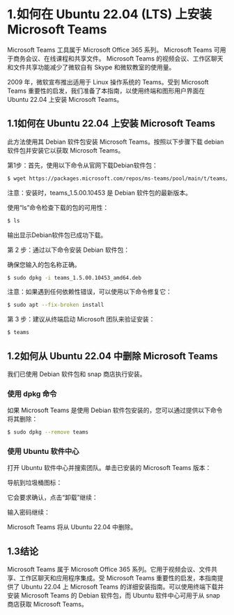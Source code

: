 # 1.如何在 Ubuntu 22.04 (LTS) 上安装 Microsoft Teams

Microsoft Teams 工具属于 Microsoft Office 365 系列。 Microsoft Teams 可用于商务会议、在线课程和共享文件。 Microsoft Teams 的视频会议、工作区聊天和文件共享功能减少了微软自有 Skype 和微软教室的使用量。

2009 年，微软宣布推出适用于 Linux 操作系统的 Teams。受到 Microsoft Teams 重要性的启发，我们准备了本指南，以使用终端和图形用户界面在 Ubuntu 22.04 上安装 Microsoft Teams。

## 1.1如何在 Ubuntu 22.04 上安装 Microsoft Teams 
 
此方法使用其 Debian 软件包安装 Microsoft Teams。按照以下步骤下载 debian 软件包并安装它以获取 Microsoft Teams。

第1步：首先，使用以下命令从官网下载Debian软件包：
```sh
$ wget https://packages.microsoft.com/repos/ms-teams/pool/main/t/teams/teams_1.5.00.10453_amd64.deb
```
注意：安装时，teams_1.5.00.10453 是 Debian 软件包的最新版本。

使用“ls”命令检查下载的包的可用性：
```sh
$ ls
```
输出显示Debian软件包已成功下载。

第 2 步：通过以下命令安装 Debian 软件包：

确保您输入的包名称正确。
```sh
$ sudo dpkg -i teams_1.5.00.10453_amd64.deb
```
注意：如果遇到任何依赖性错误，可以使用以下命令修复它：
```sh
$ sudo apt --fix-broken install
```
第 3 步：建议从终端启动 Microsoft 团队来验证安装：
```sh
$ teams
```
 

## 1.2如何从 Ubuntu 22.04 中删除 Microsoft Teams
我们已使用 Debian 软件包和 snap 商店执行安装。

### 使用 dpkg 命令
如果 Microsoft Teams 是使用 Debian 软件包安装的，您可以通过提供以下命令将其删除：
```sh
$ sudo dpkg --remove teams
```
### 使用 Ubuntu 软件中心
打开 Ubuntu 软件中心并搜索团队。单击已安装的 Microsoft Teams 版本：

导航到垃圾桶图标：

它会要求确认，点击“卸载”继续：

输入密码继续：

Microsoft Teams 将从 Ubuntu 22.04 中删除。

## 1.3结论
Microsoft Teams 属于 Microsoft Office 365 系列。它用于视频会议、文件共享、工作区聊天和应用程序集成。受 Microsoft Teams 重要性的启发，本指南提供了 Ubuntu 22.04 上 Microsoft Teams 的详细安装指南。可以使用终端下载并安装 Microsoft Teams 的 Debian 软件包，而 Ubuntu 软件中心可用于从 snap 商店获取 Microsoft Teams。